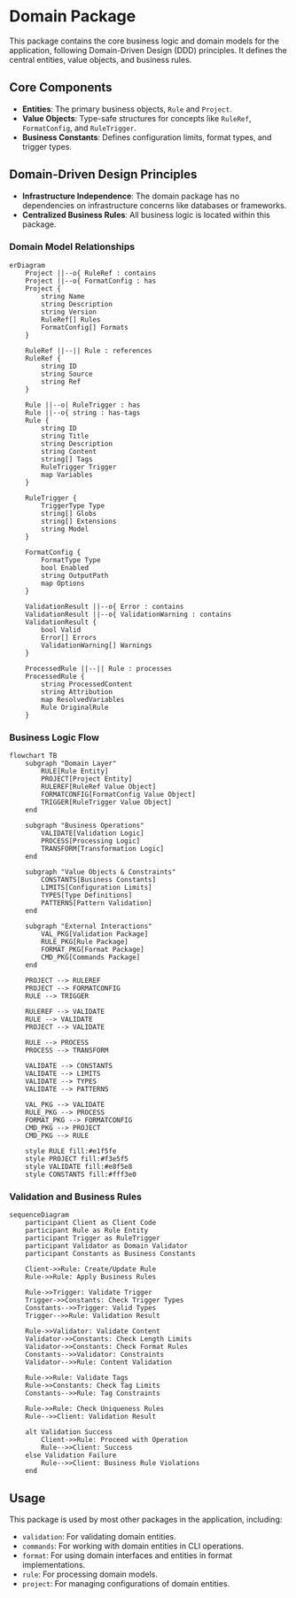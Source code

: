 # Domain Package

This package contains the core business logic and domain models for the application, following Domain-Driven Design (DDD) principles. It defines the central entities, value objects, and business rules.

## Core Components

- **Entities**: The primary business objects, `Rule` and `Project`.
- **Value Objects**: Type-safe structures for concepts like `RuleRef`, `FormatConfig`, and `RuleTrigger`.
- **Business Constants**: Defines configuration limits, format types, and trigger types.

## Domain-Driven Design Principles

- **Infrastructure Independence**: The domain package has no dependencies on infrastructure concerns like databases or frameworks.
- **Centralized Business Rules**: All business logic is located within this package.

### Domain Model Relationships

```mermaid
erDiagram
    Project ||--o{ RuleRef : contains
    Project ||--o{ FormatConfig : has
    Project {
        string Name
        string Description
        string Version
        RuleRef[] Rules
        FormatConfig[] Formats
    }
    
    RuleRef ||--|| Rule : references
    RuleRef {
        string ID
        string Source
        string Ref
    }
    
    Rule ||--o| RuleTrigger : has
    Rule ||--o{ string : has-tags
    Rule {
        string ID
        string Title
        string Description
        string Content
        string[] Tags
        RuleTrigger Trigger
        map Variables
    }
    
    RuleTrigger {
        TriggerType Type
        string[] Globs
        string[] Extensions
        string Model
    }
    
    FormatConfig {
        FormatType Type
        bool Enabled
        string OutputPath
        map Options
    }
    
    ValidationResult ||--o{ Error : contains
    ValidationResult ||--o{ ValidationWarning : contains
    ValidationResult {
        bool Valid
        Error[] Errors
        ValidationWarning[] Warnings
    }
    
    ProcessedRule ||--|| Rule : processes
    ProcessedRule {
        string ProcessedContent
        string Attribution
        map ResolvedVariables
        Rule OriginalRule
    }
```

### Business Logic Flow

```mermaid
flowchart TB
    subgraph "Domain Layer"
        RULE[Rule Entity]
        PROJECT[Project Entity]
        RULEREF[RuleRef Value Object]
        FORMATCONFIG[FormatConfig Value Object]
        TRIGGER[RuleTrigger Value Object]
    end
    
    subgraph "Business Operations"
        VALIDATE[Validation Logic]
        PROCESS[Processing Logic]
        TRANSFORM[Transformation Logic]
    end
    
    subgraph "Value Objects & Constraints"
        CONSTANTS[Business Constants]
        LIMITS[Configuration Limits]
        TYPES[Type Definitions]
        PATTERNS[Pattern Validation]
    end
    
    subgraph "External Interactions"
        VAL_PKG[Validation Package]
        RULE_PKG[Rule Package]
        FORMAT_PKG[Format Package]
        CMD_PKG[Commands Package]
    end
    
    PROJECT --> RULEREF
    PROJECT --> FORMATCONFIG
    RULE --> TRIGGER
    
    RULEREF --> VALIDATE
    RULE --> VALIDATE
    PROJECT --> VALIDATE
    
    RULE --> PROCESS
    PROCESS --> TRANSFORM
    
    VALIDATE --> CONSTANTS
    VALIDATE --> LIMITS
    VALIDATE --> TYPES
    VALIDATE --> PATTERNS
    
    VAL_PKG --> VALIDATE
    RULE_PKG --> PROCESS
    FORMAT_PKG --> FORMATCONFIG
    CMD_PKG --> PROJECT
    CMD_PKG --> RULE
    
    style RULE fill:#e1f5fe
    style PROJECT fill:#f3e5f5
    style VALIDATE fill:#e8f5e8
    style CONSTANTS fill:#fff3e0
```

### Validation and Business Rules

```mermaid
sequenceDiagram
    participant Client as Client Code
    participant Rule as Rule Entity
    participant Trigger as RuleTrigger
    participant Validator as Domain Validator
    participant Constants as Business Constants
    
    Client->>Rule: Create/Update Rule
    Rule->>Rule: Apply Business Rules
    
    Rule->>Trigger: Validate Trigger
    Trigger->>Constants: Check Trigger Types
    Constants-->>Trigger: Valid Types
    Trigger-->>Rule: Validation Result
    
    Rule->>Validator: Validate Content
    Validator->>Constants: Check Length Limits
    Validator->>Constants: Check Format Rules
    Constants-->>Validator: Constraints
    Validator-->>Rule: Content Validation
    
    Rule->>Rule: Validate Tags
    Rule->>Constants: Check Tag Limits
    Constants-->>Rule: Tag Constraints
    
    Rule->>Rule: Check Uniqueness Rules
    Rule-->>Client: Validation Result
    
    alt Validation Success
        Client->>Rule: Proceed with Operation
        Rule-->>Client: Success
    else Validation Failure
        Rule-->>Client: Business Rule Violations
    end
```

## Usage

This package is used by most other packages in the application, including:
- `validation`: For validating domain entities.
- `commands`: For working with domain entities in CLI operations.
- `format`: For using domain interfaces and entities in format implementations.
- `rule`: For processing domain models.
- `project`: For managing configurations of domain entities.